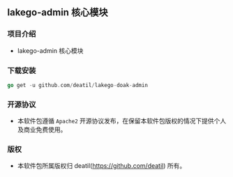 ## lakego-admin 核心模块


### 项目介绍

*  lakego-admin 核心模块


### 下载安装

~~~go
go get -u github.com/deatil/lakego-doak-admin
~~~


### 开源协议

*  本软件包遵循 `Apache2` 开源协议发布，在保留本软件包版权的情况下提供个人及商业免费使用。


### 版权

*  本软件包所属版权归 deatil(https://github.com/deatil) 所有。

